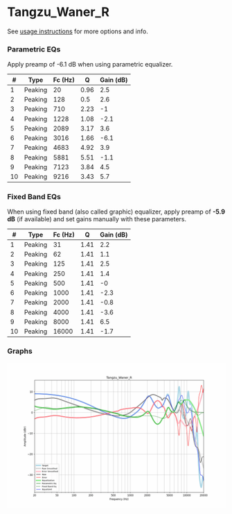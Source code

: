 # Tangzu_Waner_R
See [usage instructions](https://github.com/jaakkopasanen/AutoEq#usage) for more options and info.

### Parametric EQs
Apply preamp of -6.1 dB when using parametric equalizer.

|   # | Type    |   Fc (Hz) |    Q |   Gain (dB) |
|-----|---------|-----------|------|-------------|
|   1 | Peaking |        20 | 0.96 |         2.5 |
|   2 | Peaking |       128 | 0.5  |         2.6 |
|   3 | Peaking |       710 | 2.23 |        -1   |
|   4 | Peaking |      1228 | 1.08 |        -2.1 |
|   5 | Peaking |      2089 | 3.17 |         3.6 |
|   6 | Peaking |      3016 | 1.66 |        -6.1 |
|   7 | Peaking |      4683 | 4.92 |         3.9 |
|   8 | Peaking |      5881 | 5.51 |        -1.1 |
|   9 | Peaking |      7123 | 3.84 |         4.5 |
|  10 | Peaking |      9216 | 3.43 |         5.7 |

### Fixed Band EQs
When using fixed band (also called graphic) equalizer, apply preamp of **-5.9 dB** (if available) and set gains manually with these parameters.

|   # | Type    |   Fc (Hz) |    Q |   Gain (dB) |
|-----|---------|-----------|------|-------------|
|   1 | Peaking |        31 | 1.41 |         2.2 |
|   2 | Peaking |        62 | 1.41 |         1.1 |
|   3 | Peaking |       125 | 1.41 |         2.5 |
|   4 | Peaking |       250 | 1.41 |         1.4 |
|   5 | Peaking |       500 | 1.41 |        -0   |
|   6 | Peaking |      1000 | 1.41 |        -2.3 |
|   7 | Peaking |      2000 | 1.41 |        -0.8 |
|   8 | Peaking |      4000 | 1.41 |        -3.6 |
|   9 | Peaking |      8000 | 1.41 |         6.5 |
|  10 | Peaking |     16000 | 1.41 |        -1.7 |

### Graphs
![](./Tangzu_Waner_R.png)
